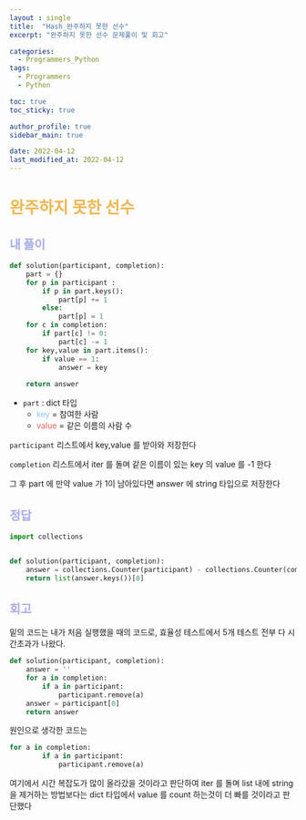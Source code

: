 ```yaml
---
layout : single
title:  "Hash_완주하지 못한 선수"
excerpt: "완주하지 못한 선수 문제풀이 및 회고"

categories:
  - Programmers_Python
tags:
  - Programmers
  - Python

toc: true
toc_sticky: true

author_profile: true
sidebar_main: true

date: 2022-04-12
last_modified_at: 2022-04-12
---
```


# <span style="color: #f0b752">완주하지 못한 선수</span>

## <span style="color: #a6acec">내 풀이</span>

```python
def solution(participant, completion):
    part = {}
    for p in participant :
        if p in part.keys():
            part[p] += 1
        else:
            part[p] = 1
    for c in completion:
        if part[c] != 0:
            part[c] -= 1
    for key,value in part.items():
        if value == 1:
            answer = key
            
    return answer
```

- `part` : dict 타입
	- <span style="color: #88c8ff">key</span> = 참여한 사람
	- <span style="color: #ed6663">value</span> = 같은 이름의 사람 수

`participant` 리스트에서 key,value 를 받아와 저장한다

`completion` 리스트에서 iter 를 돌며 같은 이름이 있는 key 의 value 를 -1 한다

그 후 part 에 만약 value 가 1이 남아있다면 answer 에 string 타입으로 저장한다

## <span style="color: #a6acec">정답</span>

```python
import collections


def solution(participant, completion):
    answer = collections.Counter(participant) - collections.Counter(completion)
    return list(answer.keys())[0]
```





## <span style="color: #a6acec">회고</span>

밑의 코드는 내가 처음 실행했을 때의 코드로, 효율성 테스트에서 5개 테스트 전부 다 시간초과가 나왔다.

```python
def solution(participant, completion):
    answer = ''
    for a in completion:
        if a in participant:
            participant.remove(a)
    answer = participant[0]
    return answer
```

원인으로 생각한 코드는 

```python
for a in completion:
        if a in participant:
            participant.remove(a)
```

여기에서 시간 복잡도가 많이 올라갔을 것이라고 판단하여 iter 를 돌며 list 내에 string 을 제거하는 방법보다는 dict 타입에서 value 를 count 하는것이 더 빠를 것이라고 판단했다
